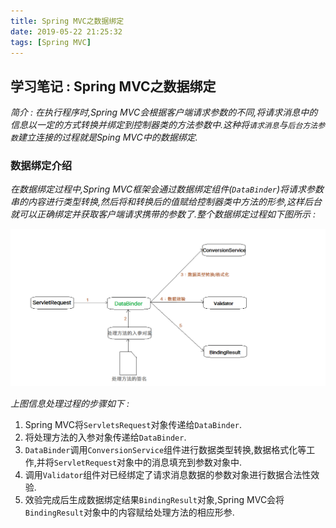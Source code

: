 ```yaml
---
title: Spring MVC之数据绑定
date: 2019-05-22 21:25:32
tags: [Spring MVC]
---
```


## 学习笔记 : Spring MVC之数据绑定
*简介 : 在执行程序时,Spring MVC会根据客户端请求参数的不同,将请求消息中的信息以一定的方式转换并绑定到控制器类的方法参数中.这种将`请求消息`与`后台方法参数`建立连接的过程就是Sping MVC中的数据绑定.*

### 数据绑定介绍
*在数据绑定过程中,Spring MVC框架会通过数据绑定组件(`DataBinder`)将请求参数串的内容进行类型转换,然后将和转换后的值赋给控制器类中方法的形参,这样后台就可以正确绑定并获取客户端请求携带的参数了.整个数据绑定过程如下图所示 :*

![ ](Spring-MVC之数据绑定/SpringMVC-DataBinder.png)

*上图信息处理过程的步骤如下 :*
1. Spring MVC将`ServletsRequest`对象传递给`DataBinder`.
2. 将处理方法的入参对象传递给`DataBinder`.
3. `DataBinder`调用`ConversionService`组件进行数据类型转换,数据格式化等工作,并将`ServletRequest`对象中的消息填充到参数对象中.
4. 调用`Validator`组件对已经绑定了请求消息数据的参数对象进行数据合法性效验.
5. 效验完成后生成数据绑定结果`BindingResult`对象,Spring MVC会将`BindingResult`对象中的内容赋给处理方法的相应形参.